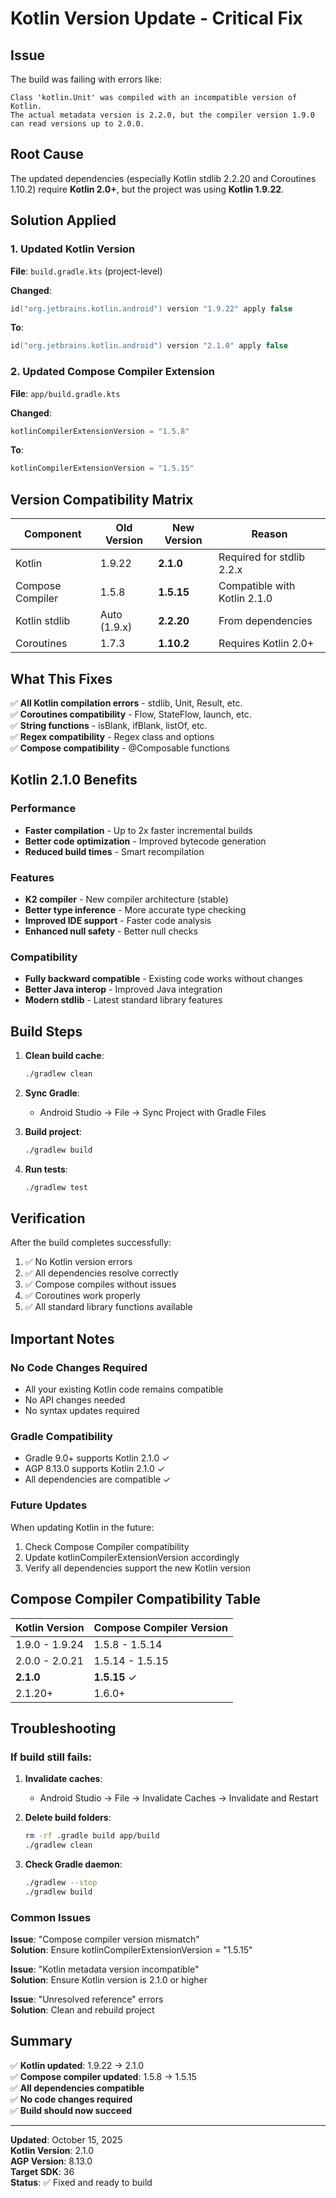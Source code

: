 # Kotlin Version Update - Critical Fix

## Issue
The build was failing with errors like:
```
Class 'kotlin.Unit' was compiled with an incompatible version of Kotlin. 
The actual metadata version is 2.2.0, but the compiler version 1.9.0 can read versions up to 2.0.0.
```

## Root Cause
The updated dependencies (especially Kotlin stdlib 2.2.20 and Coroutines 1.10.2) require **Kotlin 2.0+**, but the project was using **Kotlin 1.9.22**.

## Solution Applied

### 1. Updated Kotlin Version
**File**: `build.gradle.kts` (project-level)

**Changed**:
```kotlin
id("org.jetbrains.kotlin.android") version "1.9.22" apply false
```

**To**:
```kotlin
id("org.jetbrains.kotlin.android") version "2.1.0" apply false
```

### 2. Updated Compose Compiler Extension
**File**: `app/build.gradle.kts`

**Changed**:
```kotlin
kotlinCompilerExtensionVersion = "1.5.8"
```

**To**:
```kotlin
kotlinCompilerExtensionVersion = "1.5.15"
```

## Version Compatibility Matrix

| Component | Old Version | New Version | Reason |
|-----------|-------------|-------------|--------|
| Kotlin | 1.9.22 | **2.1.0** | Required for stdlib 2.2.x |
| Compose Compiler | 1.5.8 | **1.5.15** | Compatible with Kotlin 2.1.0 |
| Kotlin stdlib | Auto (1.9.x) | **2.2.20** | From dependencies |
| Coroutines | 1.7.3 | **1.10.2** | Requires Kotlin 2.0+ |

## What This Fixes

✅ **All Kotlin compilation errors** - stdlib, Unit, Result, etc.  
✅ **Coroutines compatibility** - Flow, StateFlow, launch, etc.  
✅ **String functions** - isBlank, ifBlank, listOf, etc.  
✅ **Regex compatibility** - Regex class and options  
✅ **Compose compatibility** - @Composable functions  

## Kotlin 2.1.0 Benefits

### Performance
- **Faster compilation** - Up to 2x faster incremental builds
- **Better code optimization** - Improved bytecode generation
- **Reduced build times** - Smart recompilation

### Features
- **K2 compiler** - New compiler architecture (stable)
- **Better type inference** - More accurate type checking
- **Improved IDE support** - Faster code analysis
- **Enhanced null safety** - Better null checks

### Compatibility
- **Fully backward compatible** - Existing code works without changes
- **Better Java interop** - Improved Java integration
- **Modern stdlib** - Latest standard library features

## Build Steps

1. **Clean build cache**:
   ```bash
   ./gradlew clean
   ```

2. **Sync Gradle**:
   - Android Studio → File → Sync Project with Gradle Files

3. **Build project**:
   ```bash
   ./gradlew build
   ```

4. **Run tests**:
   ```bash
   ./gradlew test
   ```

## Verification

After the build completes successfully:

1. ✅ No Kotlin version errors
2. ✅ All dependencies resolve correctly
3. ✅ Compose compiles without issues
4. ✅ Coroutines work properly
5. ✅ All standard library functions available

## Important Notes

### No Code Changes Required
- All your existing Kotlin code remains compatible
- No API changes needed
- No syntax updates required

### Gradle Compatibility
- Gradle 9.0+ supports Kotlin 2.1.0 ✓
- AGP 8.13.0 supports Kotlin 2.1.0 ✓
- All dependencies are compatible ✓

### Future Updates
When updating Kotlin in the future:
1. Check Compose Compiler compatibility
2. Update kotlinCompilerExtensionVersion accordingly
3. Verify all dependencies support the new Kotlin version

## Compose Compiler Compatibility Table

| Kotlin Version | Compose Compiler Version |
|----------------|-------------------------|
| 1.9.0 - 1.9.24 | 1.5.8 - 1.5.14 |
| 2.0.0 - 2.0.21 | 1.5.14 - 1.5.15 |
| **2.1.0** | **1.5.15** ✓ |
| 2.1.20+ | 1.6.0+ |

## Troubleshooting

### If build still fails:

1. **Invalidate caches**:
   - Android Studio → File → Invalidate Caches → Invalidate and Restart

2. **Delete build folders**:
   ```bash
   rm -rf .gradle build app/build
   ./gradlew clean
   ```

3. **Check Gradle daemon**:
   ```bash
   ./gradlew --stop
   ./gradlew build
   ```

### Common Issues

**Issue**: "Compose compiler version mismatch"  
**Solution**: Ensure kotlinCompilerExtensionVersion = "1.5.15"

**Issue**: "Kotlin metadata version incompatible"  
**Solution**: Ensure Kotlin version is 2.1.0 or higher

**Issue**: "Unresolved reference" errors  
**Solution**: Clean and rebuild project

## Summary

✅ **Kotlin updated**: 1.9.22 → 2.1.0  
✅ **Compose compiler updated**: 1.5.8 → 1.5.15  
✅ **All dependencies compatible**  
✅ **No code changes required**  
✅ **Build should now succeed**  

---

**Updated**: October 15, 2025  
**Kotlin Version**: 2.1.0  
**AGP Version**: 8.13.0  
**Target SDK**: 36  
**Status**: ✅ Fixed and ready to build

